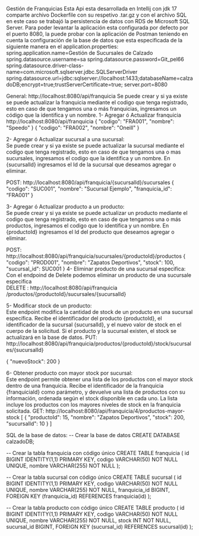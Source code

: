 Gestión de Franquicias
Esta Api esta desarrollada en Intellij con jdk 17 comparte archivo Dockerfile con su respetivo .tar.gz y con el archivo SQL en este caso se trabajó la persistencia de datos con RDS de Microsoft SQL Server. Para poder levantar la aplicación esta configurada por defecto por el puerto 8080, la puede probar con la aplicación de Postman teniendo en cuenta la configuración de la base de datos que esta especificada de la siguiente manera en el application.properties:
spring.application.name=Gestión de Sucursales de Calzado
spring.datasource.username=sa
spring.datasource.password=Git_pel66
spring.datasource.driver-class-name=com.microsoft.sqlserver.jdbc.SQLServerDriver
spring.datasource.url=jdbc:sqlserver://localhost:1433;databaseName=calzadoDB;encrypt=true;trustServerCertificate=true;
server.port=8080

 
General: http://localhost:8080/api/franquicia
Se puede crear y si ya existe se puede actualizar la franquicia mediante el codigo que tenga registrado, esto en caso de que tengamos una o más franquicias, ingresamos un código que la identifica y un nombre.
1- Agregar ó Actualizar franquicia     http://localhost:8080/api/franquicia
{
"codigo": "FRA001",
"nombre": "Speedo"
}
{
"codigo": "FRA002",
"nombre": "Oneill"
}

2- Agregar ó Actualizar sucursal a una sucursal:    
Se puede crear y si ya existe se puede actualizar la sucursal mediante el codigo que tenga registrado, esto en caso de que tengamos una o mas sucursales, ingresamos el codigo que la identifica y un nombre. En {sucursalId} ingresamos el Id de la sucursal que deseamos agregar o eliminar.
	  
  POST:    http://localhost:8080/api/franquicia/{sucursalId}/sucursales 
{
    "codigo": "SUC001", 
    "nombre": "Sucursal Ejemplo",
    "franquicia_id": “FRA001”
}


3- Agregar ó Actualizar producto a un producto:  
Se puede crear y si ya existe se puede actualizar un producto mediante el codigo que tenga registrado, esto en caso de que tengamos una o más productos, ingresamos el codigo que lo identifica y un nombre. En {productoId} ingresamos el Id del producto que deseamos agregar o eliminar.


POST:	http://localhost:8080/api/franquicia/sucursales/{productoId}/productos 
{
    "codigo": "PROD001", 
    "nombre": "Zapatos Deportivos",
    "stock": 100,
    "sucursal_id": SUC001
}
4- Eliminar producto de una sucursal especifica:    
Con el endpoind de Delete podemos eliminar un producto de una sucursale especifica	   
 DELETE :  http://localhost:8080/api/franquicia /productos/{productoId}/sucursales/{sucursalId}  



5- Modificar stock de un producto:       	    
Este endpoint modifica la cantidad de stock de un producto en una sucursal específica. Recibe el identificador del producto {productoId}, el identificador de la sucursal {sucursalId}, y el nuevo valor de stock en el cuerpo de la solicitud. Si el producto y la sucursal existen, el stock se actualizará en la base de datos.
PUT:  http://localhost:8080/api/franquicia/productos/{productoId}/stock/sucursales/{sucursalId} 

{
  "nuevoStock": 200
}

6- Obtener producto con mayor stock por sucursal:  
Este endpoint permite obtener una lista de los productos con el mayor stock dentro de una franquicia. Recibe el identificador de la franquicia {franquiciaId} como parámetro, y devuelve una lista de productos con su información, ordenada según el stock disponible en cada uno. La lista incluye los productos con los mayores niveles de stock en la franquicia solicitada.
 GET: 	 http://localhost:8080/api/franquicia/4/productos-mayor-stock 
[
  {
    "productoId": 15,
    "nombre": "Zapatos Deportivos",
    "stock": 200,
    "sucursalId": 10
  }
]







SQL de la base de datos:
-- Crear la base de datos
CREATE DATABASE calzadoDB;

-- Crear la tabla franquicia con código único
CREATE TABLE franquicia (
    id BIGINT IDENTITY(1,1) PRIMARY KEY,
    codigo VARCHAR(50) NOT NULL UNIQUE, 
    nombre VARCHAR(255) NOT NULL
);

-- Crear la tabla sucursal con código único
CREATE TABLE sucursal (
    id BIGINT IDENTITY(1,1) PRIMARY KEY, 
    codigo VARCHAR(50) NOT NULL UNIQUE, 
    nombre VARCHAR(255) NOT NULL,
    franquicia_id BIGINT,
    FOREIGN KEY (franquicia_id) REFERENCES franquicia(id)
);

-- Crear la tabla producto con código único
CREATE TABLE producto (
    id BIGINT IDENTITY(1,1) PRIMARY KEY,
    codigo VARCHAR(50) NOT NULL UNIQUE, 
    nombre VARCHAR(255) NOT NULL,
    stock INT NOT NULL,
    sucursal_id BIGINT,
    FOREIGN KEY (sucursal_id) REFERENCES sucursal(id)
);
